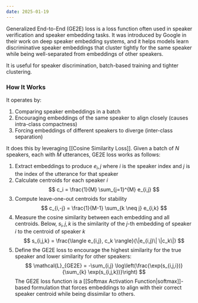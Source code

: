 ```yaml
---
date: 2025-01-19
---
```

Generalized End-to-End (GE2E) loss is a loss function often used in speaker verification and speaker embedding tasks. It was introduced by Google in their work on deep speaker embedding systems, and it helps models learn discriminative speaker embeddings that cluster tightly for the same speaker while being well-separated from embeddings of other speakers.

It is useful for speaker discrimination, batch-based training and tighter clustering. 
### How It Works

It operates by:
1. Comparing speaker embeddings in a batch
2. Encouraging embeddings of the same speaker to align closely (causes intra-class compactness)
3. Forcing embeddings of different speakers to diverge (inter-class separation)

It does this by leveraging [[Cosine Similarity Loss]]. Given a batch of $N$ speakers, each with $M$ utterances, GE2E loss works as follows:
1. Extract embeddings to produce $e_i,j$ where $i$ is the speaker index and $j$ is the index of the utterance for that speaker
2. Calculate centroids for each speaker $i$ $$
c_i = \frac{1}{M} \sum_{j=1}^{M} e_{i,j}
$$
3. Compute leave-one-out centroids for stability$$
c_{i,-j} = \frac{1}{M-1} \sum_{k \neq j} e_{i,k}
$$
4. Measure the cosine similarity between each embedding and all centroids. Below, $s_i,j,k$ is the similarity of the $j$-th embedding of speaker $i$ to the centroid of speaker $k$ $$
s_{i,j,k} = \frac{\langle e_{i,j}, c_k \rangle}{\|e_{i,j}\| \|c_k\|}
$$
5. Define the GE2E loss to encourage the highest similarity for the true speaker and lower similarity for other speakers: $$
\mathcal{L}_{GE2E} = -\sum_{i,j} \log\left(\frac{\exp(s_{i,j,i})}{\sum_{k} \exp(s_{i,j,k})}\right)
$$
The GE2E loss function is a [[Softmax Activation Function|softmax]]-based formulation that forces embeddings to align with their correct speaker centroid while being dissimilar to others.